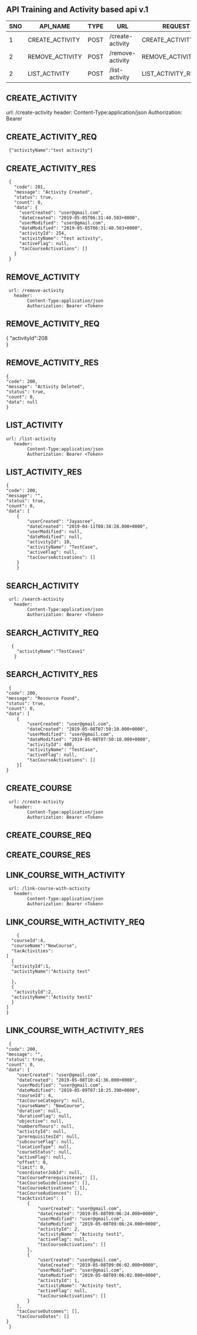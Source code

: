 ## API Training and Activity based api v.1

   |  SNO | API_NAME  | TYPE |  URL | REQUEST  | RESPONSE  |
   |---|---|---|---|---|---|
   | 1  | CREATE_ACTIVITY  | POST | /create-activity | CREATE_ACTIVITY_REQ   | CREATE_ACTIVITY_RES  |
   | 2  | REMOVE_ACTIVITY  | POST | /remove-activity | REMOVE_ACTIVITY_REQ   | REMOVE_ACTIVITY_RES  |
   | 2  | LIST_ACTIVITY  | POST | /list-activity | LIST_ACTIVITY_REQ   | LIST_ACTIVITY_RES  |


## CREATE_ACTIVITY

   url: /create-activity
   header: 
        Content-Type:application/json
        Authorization: Bearer <Token>
   
## CREATE_ACTIVITY_REQ

     {"activityName":"test activity"}


## CREATE_ACTIVITY_RES

     {
       "code": 201,
       "message": "Activity Created",
       "status": true,
       "count": 0,
       "data": {
         "userCreated": "user@gmail.com",
         "dateCreated": "2019-05-05T06:31:40.503+0000",
         "userModified": "user@gmail.com",
         "dateModified": "2019-05-05T06:31:40.503+0000",
         "activityId": 254,
         "activityName": "test activity",
         "activeFlag": null,
         "tacCourseActivations": []
       }
     }
     

## REMOVE_ACTIVITY     

     url: /remove-activity
       header: 
            Content-Type:application/json
            Authorization: Bearer <Token>
    
## REMOVE_ACTIVITY_REQ


{
  "activityId":208  
}

                  
## REMOVE_ACTIVITY_RES   
    {
    "code": 200,
    "message": "Activity Deleted",
    "status": true,
    "count": 0,
    "data": null
    }




## LIST_ACTIVITY 
    url: /list-activity
       header: 
            Content-Type:application/json
            Authorization: Bearer <Token>

## LIST_ACTIVITY_RES

    {
    "code": 200,
    "message": "",
    "status": true,
    "count": 0,
    "data": [
        {
            "userCreated": "Jayasree",
            "dateCreated": "2019-04-11T08:38:28.000+0000",
            "userModified": null,
            "dateModified": null,
            "activityId": 10,
            "activityName": "TestCase",
            "activeFlag": null,
            "tacCourseActivations": []
        }
        } 

  ## SEARCH_ACTIVITY 
     url: /search-activity
       header: 
            Content-Type:application/json
            Authorization: Bearer <Token>
## SEARCH_ACTIVITY_REQ
      {
        "activityName":"TestCase1"
       }

## SEARCH_ACTIVITY_RES
     {
    "code": 200,
    "message": "Resource Found",
    "status": true,
    "count": 0,
    "data": [
        {
            "userCreated": "user@gmail.com",
            "dateCreated": "2019-05-08T07:50:10.000+0000",
            "userModified": "user@gmail.com",
            "dateModified": "2019-05-08T07:50:10.000+0000",
            "activityId": 408,
            "activityName": "TestCase",
            "activeFlag": null,
            "tacCourseActivations": []
        }]
    }

 ## CREATE_COURSE 

     url: /create-activity
       header: 
            Content-Type:application/json
            Authorization: Bearer <Token>

## CREATE_COURSE_REQ
## CREATE_COURSE_RES

## LINK_COURSE_WITH_ACTIVITY 
     url: /link-course-with-activity
       header: 
            Content-Type:application/json
            Authorization: Bearer <Token>
## LINK_COURSE_WITH_ACTIVITY_REQ
        
        {
      "courseId":4,
      "courseName":"NewCourse",
      "tacActivities":
    [
      {
      "activityId":1,
      "activityName":"Activity test"
      
      },
      {
       "activityId":2,
      "activityName":"Activity test1"
      }
    ]
    }

## LINK_COURSE_WITH_ACTIVITY_RES

     {
    "code": 200,
    "message": "",
    "status": true,
    "count": 0,
    "data": {
        "userCreated": "user@gmail.com",
        "dateCreated": "2019-05-08T10:41:36.000+0000",
        "userModified": "user@gmail.com",
        "dateModified": "2019-05-09T07:18:25.390+0000",
        "courseId": 4,
        "tacCourseCategory": null,
        "courseName": "NewCourse",
        "duration": null,
        "durationFlag": null,
        "objective": null,
        "numberofhours": null,
        "activityId": null,
        "prerequisitesId": null,
        "subcourseFlag": null,
        "locationType": null,
        "courseStatus": null,
        "activeFlag": null,
        "offset": 0,
        "limit": 0,
        "coordinatorJobId": null,
        "tacCoursePrerequisiteses": [],
        "tacCourseGuidelineses": [],
        "tacCourseActivations": [],
        "tacCourseAudiences": [],
        "tacActivities": [
            {
                "userCreated": "user@gmail.com",
                "dateCreated": "2019-05-08T09:06:24.000+0000",
                "userModified": "user@gmail.com",
                "dateModified": "2019-05-08T09:06:24.000+0000",
                "activityId": 2,
                "activityName": "Activity test1",
                "activeFlag": null,
                "tacCourseActivations": []
            },
            {
                "userCreated": "user@gmail.com",
                "dateCreated": "2019-05-08T09:06:02.000+0000",
                "userModified": "user@gmail.com",
                "dateModified": "2019-05-08T09:06:02.000+0000",
                "activityId": 1,
                "activityName": "Activity test",
                "activeFlag": null,
                "tacCourseActivations": []
            }
        ],
        "tacCourseOutcomes": [],
        "tacCourseDates": []
    }
     }
